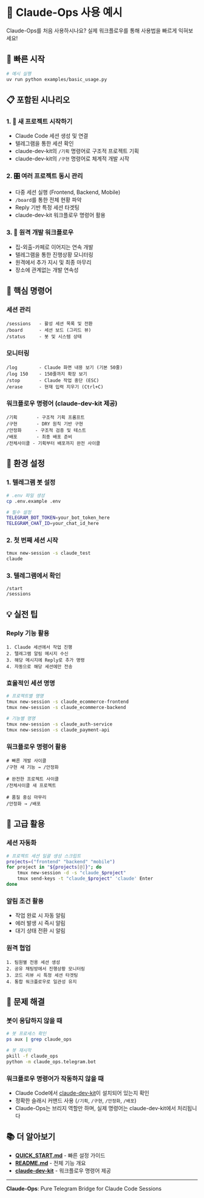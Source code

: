 # 📖 Claude-Ops 사용 예시

Claude-Ops를 처음 사용하시나요? 실제 워크플로우를 통해 사용법을 빠르게 익혀보세요!

## 🚀 빠른 시작

```bash
# 예시 실행
uv run python examples/basic_usage.py
```

## 📋 포함된 시나리오

### 1. 🚀 새 프로젝트 시작하기
- Claude Code 세션 생성 및 연결
- 텔레그램을 통한 세션 확인
- claude-dev-kit의 `/기획` 명령어로 구조적 프로젝트 기획
- claude-dev-kit의 `/구현` 명령어로 체계적 개발 시작

### 2. 🎛️ 여러 프로젝트 동시 관리
- 다중 세션 실행 (Frontend, Backend, Mobile)
- `/board`를 통한 전체 현황 파악  
- Reply 기반 특정 세션 타겟팅
- claude-dev-kit 워크플로우 명령어 활용

### 3. 📱 원격 개발 워크플로우
- 집-외출-카페로 이어지는 연속 개발
- 텔레그램을 통한 진행상황 모니터링
- 원격에서 추가 지시 및 최종 마무리
- 장소에 관계없는 개발 연속성

## 🎯 핵심 명령어

### 세션 관리
```
/sessions   - 활성 세션 목록 및 전환
/board      - 세션 보드 (그리드 뷰)
/status     - 봇 및 시스템 상태
```

### 모니터링
```
/log        - Claude 화면 내용 보기 (기본 50줄)
/log 150    - 150줄까지 확장 보기
/stop       - Claude 작업 중단 (ESC)
/erase      - 현재 입력 지우기 (Ctrl+C)
```

### 워크플로우 명령어 (claude-dev-kit 제공)
```
/기획       - 구조적 기획 프롬프트
/구현       - DRY 원칙 기반 구현
/안정화     - 구조적 검증 및 테스트  
/배포       - 최종 배포 준비
/전체사이클 - 기획부터 배포까지 완전 사이클
```

## 🔧 환경 설정

### 1. 텔레그램 봇 설정
```bash
# .env 파일 생성
cp .env.example .env

# 필수 설정
TELEGRAM_BOT_TOKEN=your_bot_token_here
TELEGRAM_CHAT_ID=your_chat_id_here
```

### 2. 첫 번째 세션 시작
```bash
tmux new-session -s claude_test
claude
```

### 3. 텔레그램에서 확인
```
/start
/sessions
```

## 💡 실전 팁

### Reply 기능 활용
```
1. Claude 세션에서 작업 진행
2. 텔레그램 알림 메시지 수신
3. 해당 메시지에 Reply로 추가 명령
4. 자동으로 해당 세션에만 전송
```

### 효율적인 세션 명명
```bash
# 프로젝트별 명명
tmux new-session -s claude_ecommerce-frontend
tmux new-session -s claude_ecommerce-backend

# 기능별 명명  
tmux new-session -s claude_auth-service
tmux new-session -s claude_payment-api
```

### 워크플로우 명령어 활용
```
# 빠른 개발 사이클
/구현 새 기능 → /안정화

# 완전한 프로젝트 사이클
/전체사이클 새 프로젝트

# 품질 중심 마무리
/안정화 → /배포
```

## 🎪 고급 활용

### 세션 자동화
```bash
# 프로젝트 세션 일괄 생성 스크립트
projects=("frontend" "backend" "mobile")
for project in "${projects[@]}"; do
    tmux new-session -d -s "claude_$project"
    tmux send-keys -t "claude_$project" 'claude' Enter
done
```

### 알림 조건 활용
- 작업 완료 시 자동 알림
- 에러 발생 시 즉시 알림
- 대기 상태 전환 시 알림

### 원격 협업
```
1. 팀원별 전용 세션 생성
2. 공유 채팅방에서 진행상황 모니터링
3. 코드 리뷰 시 특정 세션 타겟팅
4. 통합 워크플로우로 일관성 유지
```

## 🚨 문제 해결

### 봇이 응답하지 않을 때
```bash
# 봇 프로세스 확인
ps aux | grep claude_ops

# 봇 재시작
pkill -f claude_ops
python -m claude_ops.telegram.bot
```

### 워크플로우 명령어가 작동하지 않을 때
- Claude Code에서 [claude-dev-kit](https://github.com/kyuwon-shim-ARL/claude-dev-kit)이 설치되어 있는지 확인
- 정확한 슬래시 커맨드 사용 (`/기획`, `/구현`, `/안정화`, `/배포`)
- Claude-Ops는 브리지 역할만 하며, 실제 명령어는 claude-dev-kit에서 처리됩니다

## 📚 더 알아보기

- **[QUICK_START.md](../QUICK_START.md)** - 빠른 설정 가이드
- **[README.md](../README.md)** - 전체 기능 개요
- **[claude-dev-kit](https://github.com/kyuwon-shim-ARL/claude-dev-kit)** - 워크플로우 명령어 제공

---

**Claude-Ops**: Pure Telegram Bridge for Claude Code Sessions